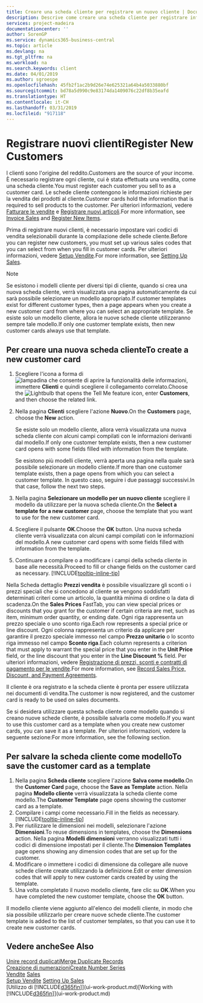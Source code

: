 ```yaml
---
title: Creare una scheda cliente per registrare un nuovo cliente | Documenti Microsoft
description: Descrive come creare una scheda cliente per registrare informazioni su ogni nuovo cliente a cui sono rivolte le vendite.
services: project-madeira
documentationcenter: ''
author: SorenGP
ms.service: dynamics365-business-central
ms.topic: article
ms.devlang: na
ms.tgt_pltfrm: na
ms.workload: na
ms.search.keywords: client
ms.date: 04/01/2019
ms.author: sgroespe
ms.openlocfilehash: 45fb2f1ac2b9d26e74e625321a64b4a5033880bf
ms.sourcegitcommit: bd78a5d990c9e83174da1409076c22df8b35eafd
ms.translationtype: HT
ms.contentlocale: it-CH
ms.lasthandoff: 03/31/2019
ms.locfileid: "917118"
---
```

# <a name="register-new-customers"></a><span data-ttu-id="62107-103">Registrare nuovi clienti</span><span class="sxs-lookup"><span data-stu-id="62107-103">Register New Customers</span></span>
<span data-ttu-id="62107-104">I clienti sono l'origine del reddito.</span><span class="sxs-lookup"><span data-stu-id="62107-104">Customers are the source of your income.</span></span> <span data-ttu-id="62107-105">È necessario registrare ogni cliente, cui è stata effettuata una vendita, come una scheda cliente.</span><span class="sxs-lookup"><span data-stu-id="62107-105">You must register each customer you sell to as a customer card.</span></span> <span data-ttu-id="62107-106">Le schede cliente contengono le informazioni richieste per la vendita dei prodotti al cliente.</span><span class="sxs-lookup"><span data-stu-id="62107-106">Customer cards hold the information that is required to sell products to the customer.</span></span> <span data-ttu-id="62107-107">Per ulteriori informazioni, vedere [Fatturare le vendite](sales-how-invoice-sales.md) e [Registrare nuovi articoli](inventory-how-register-new-items.md).</span><span class="sxs-lookup"><span data-stu-id="62107-107">For more information, see [Invoice Sales](sales-how-invoice-sales.md) and [Register New Items](inventory-how-register-new-items.md).</span></span>  

<span data-ttu-id="62107-108">Prima di registrare nuovi clienti, è necessario impostare vari codici di vendita selezionabili durante la compilazione delle schede cliente.</span><span class="sxs-lookup"><span data-stu-id="62107-108">Before you can register new customers, you must set up various sales codes that you can select from when you fill in customer cards.</span></span> <span data-ttu-id="62107-109">Per ulteriori informazioni, vedere [Setup Vendite](sales-setup-sales.md).</span><span class="sxs-lookup"><span data-stu-id="62107-109">For more information, see [Setting Up Sales](sales-setup-sales.md).</span></span>

> [!NOTE]  
>   <span data-ttu-id="62107-110">Se esistono i modelli cliente per diversi tipi di cliente, quando si crea una nuova scheda cliente, verrà visualizzata una pagina automaticamente da cui sarà possibile selezionare un modello appropriato.</span><span class="sxs-lookup"><span data-stu-id="62107-110">If customer templates exist for different customer types, then a page appears when you create a new customer card from where you can select an appropriate template.</span></span> <span data-ttu-id="62107-111">Se esiste solo un modello cliente, allora le nuove schede cliente utilizzeranno sempre tale modello.</span><span class="sxs-lookup"><span data-stu-id="62107-111">If only one customer template exists, then new customer cards always use that template.</span></span>

## <a name="to-create-a-new-customer-card"></a><span data-ttu-id="62107-112">Per creare una nuova scheda cliente</span><span class="sxs-lookup"><span data-stu-id="62107-112">To create a new customer card</span></span>
1. <span data-ttu-id="62107-113">Scegliere l'icona a forma di ![lampadina che consente di aprire la funzionalità delle informazioni](media/ui-search/search_small.png "Informazioni sull'operazione che si desidera eseguire"), immettere **Clienti** e quindi scegliere il collegamento correlato.</span><span class="sxs-lookup"><span data-stu-id="62107-113">Choose the ![Lightbulb that opens the Tell Me feature](media/ui-search/search_small.png "Tell me what you want to do") icon, enter **Customers**, and then choose the related link.</span></span>  
2. <span data-ttu-id="62107-114">Nella pagina **Clienti** scegliere l'azione **Nuovo**.</span><span class="sxs-lookup"><span data-stu-id="62107-114">On the **Customers** page, choose the **New** action.</span></span>

    <span data-ttu-id="62107-115">Se esiste solo un modello cliente, allora verrà visualizzata una nuova scheda cliente con alcuni campi compilati con le informazioni derivanti dal modello.</span><span class="sxs-lookup"><span data-stu-id="62107-115">If only one customer template exists, then a new customer card opens with some fields filled with information from the template.</span></span>

    <span data-ttu-id="62107-116">Se esistono più modelli cliente, verrà aperta una pagina nella quale sarà possibile selezionare un modello cliente.</span><span class="sxs-lookup"><span data-stu-id="62107-116">If more than one customer template exists, then a page opens from which you can select a customer template.</span></span> <span data-ttu-id="62107-117">In questo caso, seguire i due passaggi successivi.</span><span class="sxs-lookup"><span data-stu-id="62107-117">In that case, follow the next two steps.</span></span>
3. <span data-ttu-id="62107-118">Nella pagina **Selezionare un modello per un nuovo cliente** scegliere il modello da utilizzare per la nuova scheda cliente.</span><span class="sxs-lookup"><span data-stu-id="62107-118">On the **Select a template for a new customer** page, choose the template that you want to use for the new customer card.</span></span>
4. <span data-ttu-id="62107-119">Scegliere il pulsante **OK**.</span><span class="sxs-lookup"><span data-stu-id="62107-119">Choose the **OK** button.</span></span> <span data-ttu-id="62107-120">Una nuova scheda cliente verrà visualizzata con alcuni campi compilati con le informazioni del modello.</span><span class="sxs-lookup"><span data-stu-id="62107-120">A new customer card opens with some fields filled with information from the template.</span></span>  
5. <span data-ttu-id="62107-121">Continuare a compilare o a modificare i campi della scheda cliente in base alle necessità.</span><span class="sxs-lookup"><span data-stu-id="62107-121">Proceed to fill or change fields on the customer card as necessary.</span></span> [!INCLUDE[tooltip-inline-tip](includes/tooltip-inline-tip_md.md)]

<span data-ttu-id="62107-122">Nella Scheda dettaglio **Prezzi vendita** è possibile visualizzare gli sconti o i prezzi speciali che si concedono al cliente se vengono soddisfatti determinati criteri come un articolo, la quantità minima di ordine o la data di scadenza.</span><span class="sxs-lookup"><span data-stu-id="62107-122">On the **Sales Prices** FastTab, you can view special prices or discounts that you grant for the customer if certain criteria are met, such as item, minimum order quantity, or ending date.</span></span> <span data-ttu-id="62107-123">Ogni riga rappresenta un prezzo speciale o uno sconto riga.</span><span class="sxs-lookup"><span data-stu-id="62107-123">Each row represents a special price or line discount.</span></span> <span data-ttu-id="62107-124">Ogni colonna rappresenta un criterio da applicare per garantire il prezzo speciale immesso nel campo **Prezzo unitario** o lo sconto riga immesso nel campo **Sconto riga**.</span><span class="sxs-lookup"><span data-stu-id="62107-124">Each column represents a criterion that must apply to warrant the special price that you enter in the **Unit Price** field, or the line discount that you enter in the **Line Discount %** field.</span></span> <span data-ttu-id="62107-125">Per ulteriori informazioni, vedere [Registrazione di prezzi, sconti e contratti di pagamento per le vendite](sales-how-record-sales-price-discount-payment-agreements.md).</span><span class="sxs-lookup"><span data-stu-id="62107-125">For more information, see [Record Sales Price, Discount, and Payment Agreements](sales-how-record-sales-price-discount-payment-agreements.md).</span></span>

<span data-ttu-id="62107-126">Il cliente è ora registrato e la scheda cliente è pronta per essere utilizzata nei documenti di vendita.</span><span class="sxs-lookup"><span data-stu-id="62107-126">The customer is now registered, and the customer card is ready to be used on sales documents.</span></span>

<span data-ttu-id="62107-127">Se si desidera utilizzare questa scheda cliente come modello quando si creano nuove schede cliente, è possibile salvarla come modello.</span><span class="sxs-lookup"><span data-stu-id="62107-127">If you want to use this customer card as a template when you create new customer cards, you can save it as a template.</span></span> <span data-ttu-id="62107-128">Per ulteriori informazioni, vedere la seguente sezione:</span><span class="sxs-lookup"><span data-stu-id="62107-128">For more information, see the following section.</span></span>

## <a name="to-save-the-customer-card-as-a-template"></a><span data-ttu-id="62107-129">Per salvare la scheda cliente come modello</span><span class="sxs-lookup"><span data-stu-id="62107-129">To save the customer card as a template</span></span>
1. <span data-ttu-id="62107-130">Nella pagina **Scheda cliente** scegliere l'azione **Salva come modello**.</span><span class="sxs-lookup"><span data-stu-id="62107-130">On the **Customer Card** page, choose the **Save as Template** action.</span></span> <span data-ttu-id="62107-131">Nella pagina **Modello cliente** verrà visualizzata la scheda cliente come modello.</span><span class="sxs-lookup"><span data-stu-id="62107-131">The **Customer Template** page opens showing the customer card as a template.</span></span>
2. <span data-ttu-id="62107-132">Compilare i campi come necessario.</span><span class="sxs-lookup"><span data-stu-id="62107-132">Fill in the fields as necessary.</span></span> [!INCLUDE[tooltip-inline-tip](includes/tooltip-inline-tip_md.md)]
3. <span data-ttu-id="62107-133">Per riutilizzare le dimensioni nei modelli, selezionare l'azione **Dimensioni**.</span><span class="sxs-lookup"><span data-stu-id="62107-133">To reuse dimensions in templates, choose the **Dimensions** action.</span></span> <span data-ttu-id="62107-134">Nella pagina **Modelli dimensioni** verranno visualizzati tutti i codici di dimensione impostati per il cliente.</span><span class="sxs-lookup"><span data-stu-id="62107-134">The **Dimension Templates** page opens showing any dimension codes that are set up for the customer.</span></span>
4. <span data-ttu-id="62107-135">Modificare o immettere i codici di dimensione da collegare alle nuove schede cliente create utilizzando la definizione.</span><span class="sxs-lookup"><span data-stu-id="62107-135">Edit or enter dimension codes that will apply to new customer cards created by using the template.</span></span>  
5. <span data-ttu-id="62107-136">Una volta completato il nuovo modello cliente, fare clic su **OK**.</span><span class="sxs-lookup"><span data-stu-id="62107-136">When you have completed the new customer template, choose the **OK** button.</span></span>

<span data-ttu-id="62107-137">Il modello cliente viene aggiunto all'elenco dei modelli cliente, in modo che sia possibile utilizzarlo per creare nuove schede cliente.</span><span class="sxs-lookup"><span data-stu-id="62107-137">The customer template is added to the list of customer templates, so that you can use it to create new customer cards.</span></span>

## <a name="see-also"></a><span data-ttu-id="62107-138">Vedere anche</span><span class="sxs-lookup"><span data-stu-id="62107-138">See Also</span></span>
[<span data-ttu-id="62107-139">Unire record duplicati</span><span class="sxs-lookup"><span data-stu-id="62107-139">Merge Duplicate Records</span></span>](sales-how-merge-duplicate-records.md)  
[<span data-ttu-id="62107-140">Creazione di numerazioni</span><span class="sxs-lookup"><span data-stu-id="62107-140">Create Number Series</span></span>](ui-create-number-series.md)  
<span data-ttu-id="62107-141">[Vendite](sales-manage-sales.md)  </span><span class="sxs-lookup"><span data-stu-id="62107-141">[Sales](sales-manage-sales.md)  </span></span>  
<span data-ttu-id="62107-142">[Setup Vendite](sales-setup-sales.md)  </span><span class="sxs-lookup"><span data-stu-id="62107-142">[Setting Up Sales](sales-setup-sales.md)  </span></span>  
<span data-ttu-id="62107-143">[Utilizzo di [!INCLUDE[d365fin](includes/d365fin_md.md)]](ui-work-product.md)</span><span class="sxs-lookup"><span data-stu-id="62107-143">[Working with [!INCLUDE[d365fin](includes/d365fin_md.md)]](ui-work-product.md)</span></span>
